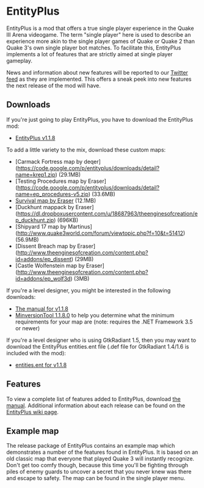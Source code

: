 # EntityPlus
EntityPlus is a mod that offers a true single player experience in the Quake III Arena videogame. The term "single player" here is used to describe an experience more akin to the single player games of Quake or Quake 2 than Quake 3's own single player bot matches. To facilitate this, EntityPlus implements a lot of features that are strictly aimed at single player gameplay.

News and information about new features will be reported to our [Twitter feed](https://twitter.com/#!/EntityPlus) as they are implemented. This offers a sneak peek into new features the next release of the mod will have.


## Downloads

If you're just going to play EntityPlus, you have to download the EntityPlus mod:
* [EntityPlus v1.1.8](https://github.com/TheEnginesOfCreation/EntityPlus/releases/tag/1.1.8)

To add a little variety to the mix, download these custom maps:
* [Carmack Fortress map by deqer] (https://code.google.com/p/entityplus/downloads/detail?name=krep1.zip) (29.1MB)
* [Testing Procedures map by Eraser] (https://code.google.com/p/entityplus/downloads/detail?name=ep_procedures-v5.zip) (33.6MB)
* [Survival map by Eraser](https://code.google.com/p/entityplus/downloads/detail?name=ep_survival-v1.zip) (12.1MB) 
* [Duckhunt mappack by Eraser] (https://dl.dropboxusercontent.com/u/18687963/theenginesofcreation/ep_duckhunt.zip) (696KB)
* [Shipyard 17 map by Martinus] (http://www.quake3world.com/forum/viewtopic.php?f=10&t=51412) (56.9MB)
* [Dissent Breach map by Eraser] (http://www.theenginesofcreation.com/content.php?id=addons/ep_dissent) (29MB)
* [Castle Wolfenstein map by Eraser] (http://www.theenginesofcreation.com/content.php?id=addons/ep_wolf3d) (3MB)

If you're a level designer, you might be interested in the following downloads:
* [The manual for v1.1.8](https://github.com/TheEnginesOfCreation/EntityPlus/releases/download/1.1.8/manual-1.1.8.pdf)
* [MinversionTool 1.1.8.0](https://github.com/TheEnginesOfCreation/EntityPlus/releases/download/1.1.8/minversiontool-1.1.8.0.zip) to help you determine what the minimum requirements for your map are (note: requires the .NET Framework 3.5 or newer)

If you're a level designer who is using GtkRadiant 1.5, then you may want to download the EntityPlus entities.ent file (.def file for GtkRadiant 1.4/1.6 is included with the mod):
* [entities.ent for v1.1.8](https://github.com/TheEnginesOfCreation/EntityPlus/releases/download/1.1.8/entities.ent)

## Features

To view a complete list of features added to EntityPlus, download [the manual](https://github.com/TheEnginesOfCreation/EntityPlus/releases/download/1.1.7/manual-1.1.8.pdf). Additional information about each release can be found on the [EntityPlus wiki page](https://github.com/TheEnginesOfCreation/EntityPlus/blob/wiki/Index.md). 

## Example map
The release package of EntityPlus contains an example map which demonstrates a number of the features found in EntityPlus. It is based on an old classic map that everyone that played Quake 3 will instantly recognize. Don't get too comfy though, because this time you'll be fighting through piles of enemy guards to uncover a secret that you never knew was there and escape to safety. The map can be found in the single player menu. 
